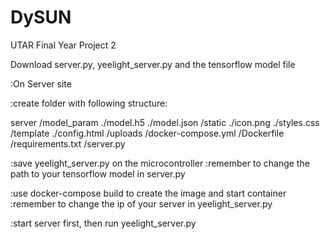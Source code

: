 # DySUN
UTAR Final Year Project 2

Download server.py, yeelight_server.py and the tensorflow model file

:On Server site

:create folder with following structure:

server
  /model_param
    ./model.h5
    ./model.json
  /static
    ./icon.png
    ./styles.css
  /template
    ./config.html
  /uploads
  /docker-compose.yml
  /Dockerfile
  /requirements.txt
  /server.py

:save yeelight_server.py on the microcontroller
  :remember to change the path to your tensorflow model in server.py

:use docker-compose build to create the image and start container
  :remember to change the ip of your server in yeelight_server.py

:start server first, then run yeelight_server.py


